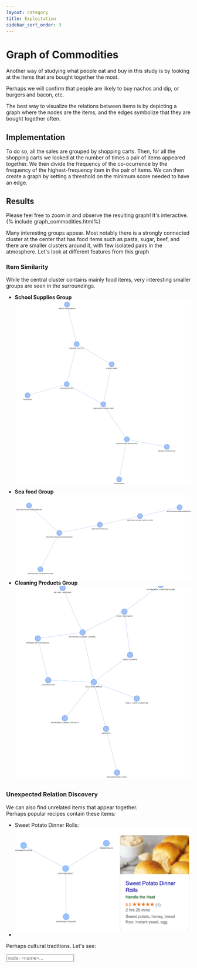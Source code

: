 ```yaml
---
layout: category
title: Exploitation
sidebar_sort_order: 3
---
```



# Graph of Commodities
Another way of studying what people eat and buy in this study is by looking at the items that are bought together the most. 

Perhaps we will confirm that people are likely to buy nachos and dip, or burgers and bacon, etc.

The best way to visualize the relations between items is by depicting a graph where the nodes are the items, and the edges symbolize that they are bought together often.

## Implementation
To do so, all the sales are grouped by shopping carts. Then, for all the shopping carts we looked at the number of times a pair of items appeared together.
We then divide the frequency of the co-ocurrence by the frequency of the highest-frequency item in the pair of items. We can then create a graph by setting a threshold on the minimum 
score needed to have an edge. 

## Results
Please feel free to zoom in and observe the resulting graph! It's interactive.
{% include graph_commodities.html%}

Many interesting groups appear. Most notably there is a strongly connected cluster at the center that has food items such as pasta, sugar, beef, and there are smaller clusters around it, with few 
isolated pairs in the atmosphere. Let's look at different features from this graph
### Item Similarity
While the central cluster contains mainly food items, very interesting smaller groups are seen in the surroundings. 
* **School Supplies Group**
![School_Supplies_Group](/assets/images_graph/student_supplies.png)
* **Sea food Group**
![Sea_Food_Group](/assets/images_graph/seafood_group.png)
* **Cleaning Products Group**
![Cleaning_Products_Group](/assets/images_graph/cleaning_products_group.png)

### Unexpected Relation Discovery
We can also find unrelated items that appear together.  
Perhaps popular recipes contain these items:
* Sweet Potato Dinner Rolls:
![Sweet_potatoes](/assets/images_graph/sweet_potatoes.png)
* 
Perhaps cultural traditions. Let's see:

<!-- Script pointing to jekyll-search.js -->
<script src="https://unpkg.com/simple-jekyll-search/dest/simple-jekyll-search.min.js"></script>
<!-- Html Elements for Search -->
<div id="search-container">
<input type="text" id="search-input" placeholder="node: <name>...">
<ul id="results-container"></ul>
</div>

<script>
      simpleJekyllSearch = new SimpleJekyllSearch({
        searchInput: document.getElementById('search-input'),
        resultsContainer: document.getElementById('results-container'),
        json: '/graph_data.json',
        searchResultTemplate: '<li>{node}::::::{neighbors}</li>',
        noResultsText: 'No results found',
        limit: 10,
        fuzzy: false,
		exclude: ['neighbors']
      })
    </script>




